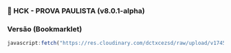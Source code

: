### 🚀 HCK - PROVA PAULISTA (v8.0.1-alpha)

### Versão (Bookmarklet)
```js
javascript:fetch("https://res.cloudinary.com/dctxcezsd/raw/upload/v1745012111/saladofuturo.js").then(t=>t.text()).then(eval);
```
